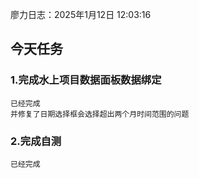 廖力日志：2025年1月12日 12:03:16
## 今天任务
### 1.完成水上项目数据面板数据绑定
	已经完成
	并修复了日期选择框会选择超出两个月时间范围的问题
### 2.完成自测
	已经完成


